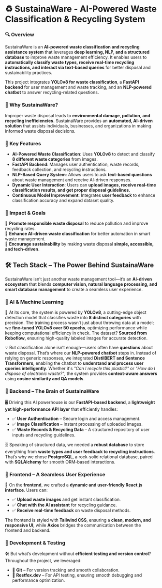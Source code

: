 # ♻️ SustainaWare - AI-Powered Waste Classification & Recycling System

### **🔍 Overview**

SustainaWare is an **AI-powered waste classification and recycling assistance system** that leverages **deep learning, NLP, and a structured database** to improve waste management efficiency. It enables users to **automatically classify waste types, receive real-time recycling instructions, and interact via text-based queries** for better disposal and sustainability practices.

This project integrates **YOLOv8 for waste classification**, a **FastAPI backend** for user management and waste tracking, and an **NLP-powered chatbot** to answer recycling-related questions.

### **🚀 Why SustainaWare?**

Improper waste disposal leads to **environmental damage, pollution, and recycling inefficiencies.** SustainaWare provides an **automated, AI-driven solution** that assists individuals, businesses, and organizations in making informed waste disposal decisions.

### **🌟 Key Features**

- **AI-Powered Waste Classification**: Uses **YOLOv8** to detect and classify **8 different waste categories** from images.
- **FastAPI Backend**: Manages user authentication, waste records, feedback collection, and recycling instructions.
- **NLP-Based Query System**: Allows users to ask **text-based questions** about waste management and receive AI-driven responses.
- **Dynamic User Interaction**: Users can **upload images, receive real-time classification results, and get proper disposal guidelines.**
- **Continuous Model Improvement**: Integrates **user feedback** to enhance classification accuracy and expand dataset quality.

### 🌱 Impact & Goals  
📌 **Promote responsible waste disposal** to reduce pollution and improve recycling rates.  
📌 **Enhance AI-driven waste classification** for better automation in smart waste management.  
📌 **Encourage sustainability** by making waste disposal **simple, accessible, and tech-driven.**  



## 🛠️ Tech Stack – The Power Behind SustainaWare

SustainaWare isn’t just another waste management tool—it’s an **AI-driven ecosystem** that blends **computer vision, natural language processing, and smart database management** to create a seamless user experience.

### 🔹 AI & Machine Learning
🚀 At its core, the system is powered by **YOLOv8**, a cutting-edge object detection model that classifies waste into **8 distinct categories** with precision. The training process wasn’t just about throwing data at a model; we **fine-tuned YOLOv8 over 50 epochs**, optimizing performance while keeping computational efficiency in check. The dataset? **Sourced from Roboflow**, ensuring high-quality labeled images for accurate detection.

💡 But classification alone isn’t enough—users often have **questions** about waste disposal. That’s where our **NLP-powered chatbot** steps in. Instead of relying on generic responses, we integrated **DistilBERT and Sentence Transformers**, enabling the chatbot to **understand and process user queries intelligently**. Whether it's _"Can I recycle this plastic?"_ or _"How do I dispose of electronic waste?"_, the system provides **context-aware answers** using **cosine similarity and QA models**.

### 🔹 Backend – The Brain of SustainaWare
🖥️ Driving this AI powerhouse is our **FastAPI-based backend**, a **lightweight yet high-performance API layer** that efficiently handles:
- ✅ **User Authentication** – Secure login and access management.
- ✅ **Image Classification** – Instant processing of uploaded images.
- ✅ **Waste Records & Recycling Data** – A structured repository of user inputs and recycling guidelines.

🗄️ Speaking of structured data, we needed a **robust database** to store everything from **waste types and user feedback to recycling instructions**. That’s why we chose **PostgreSQL**, a rock-solid relational database, paired with **SQLAlchemy** for smooth ORM-based interactions.

### 🔹 Frontend – A Seamless User Experience
🎨 On the **frontend**, we crafted a **dynamic and user-friendly React.js interface**. Users can:
- ✅ **Upload waste images** and get instant classification.
- ✅ **Chat with the AI assistant** for recycling guidance.
- ✅ **Receive real-time feedback** on waste disposal methods.

The frontend is styled with **Tailwind CSS**, ensuring a **clean, modern, and responsive UI**, while **Axios** bridges the communication between the frontend and backend.

### 🔹 Development & Testing
🛠️ But what’s development without **efficient testing and version control**? Throughout the project, we leveraged:
- 🔹 **Git** – For version tracking and smooth collaboration.
- 🔹 **Restfox.dev** – For API testing, ensuring smooth debugging and performance optimization.





